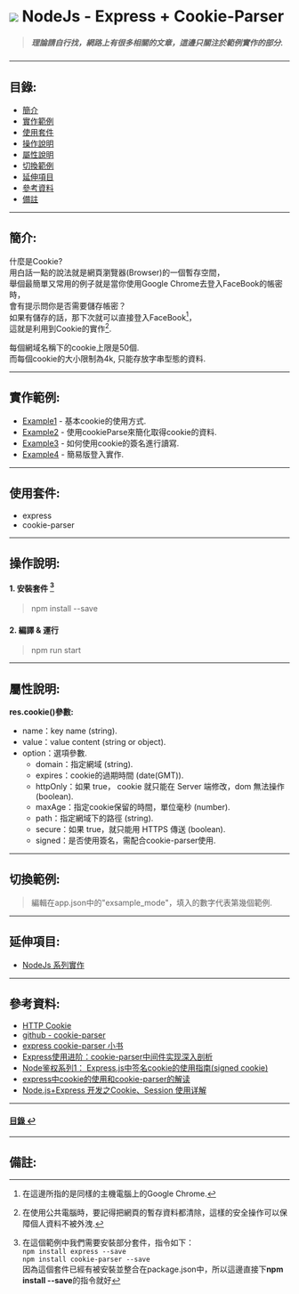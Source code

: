 # ![](https://drive.google.com/uc?id=10INx5_pkhMcYRdx_OO4rXNXxcsvPtBYq) NodeJs - Express + Cookie-Parser
> ##### 理論請自行找，網路上有很多相關的文章，這邊只關注於範例實作的部分.

---

<!--ts-->
## 目錄:
* [簡介](#簡介)
* [實作範例](#實作範例)
* [使用套件](#使用套件)
* [操作說明](#操作說明)
* [屬性說明](#屬性說明)
* [切換範例](#切換範例)
* [延伸項目](#延伸項目)
* [參考資料](#參考資料)
* [備註](#備註)
<!--te-->

---

## 簡介:
什麼是Cookie? <br>
用白話一點的說法就是網頁瀏覽器(Browser)的一個暫存空間， <br>
舉個最簡單又常用的例子就是當你使用Google Chrome去登入FaceBook的帳密時，<br>
會有提示問你是否需要儲存帳密？ <br>
如果有儲存的話，那下次就可以直接登入FaceBook[^2]，<br>
這就是利用到Cookie的實作[^3].

每個網域名稱下的cookie上限是50個. <br>
而每個cookie的大小限制為4k, 只能存放字串型態的資料. <br>

---

## 實作範例:
- [Example1](https://github.com/RC-Dev-Tech/nodejs-express-cookie-parser/blob/main/src/examples/example1.ts) - 基本cookie的使用方式.
- [Example2](https://github.com/RC-Dev-Tech/nodejs-express-cookie-parser/blob/main/src/examples/example2.ts) - 使用cookieParse來簡化取得cookie的資料.
- [Example3](https://github.com/RC-Dev-Tech/nodejs-express-cookie-parser/blob/main/src/examples/example3.ts) - 如何使用cookie的簽名進行讀寫.
- [Example4](https://github.com/RC-Dev-Tech/nodejs-express-cookie-parser/blob/main/src/examples/example4.ts) - 簡易版登入實作.

---

## 使用套件:
- express
- cookie-parser

---

## 操作說明:
#### 1. 安裝套件 [^1]
> npm install --save
#### 2. 編譯 & 運行
> npm run start

---

## 屬性說明:
**res.cookie()參數:**
- name：key name (string).
- value：value content (string or object).
- option：選項參數.
  - domain：指定網域 (string).
  - expires：cookie的過期時間 (date(GMT)).
  - httpOnly：如果 true， cookie 就只能在 Server 端修改，dom 無法操作 (boolean).
  - maxAge：指定cookie保留的時間，單位毫秒 (number).
  - path：指定網域下的路徑 (string).
  - secure：如果 true，就只能用 HTTPS 傳送 (boolean).
  - signed：是否使用簽名，需配合cookie-parser使用.

---

## 切換範例:
> 編輯在app.json中的"exsample_mode"，填入的數字代表第幾個範例.

---

## 延伸項目:
* [NodeJs 系列實作](https://github.com/RC-Dev-Tech/nodejs-index) <br>

---

## 參考資料:
* [HTTP Cookie](https://developer.mozilla.org/zh-CN/docs/Web/HTTP/Cookies) <br>
* [github - cookie-parser](https://github.com/expressjs/cookie-parser) <br>
* [express cookie-parser 小书](https://segmentfault.com/a/1190000017161778?utm_source=sf-similar-article) <br>
* [Express使用进阶：cookie-parser中间件实现深入剖析](https://www.cnblogs.com/chyingp/p/express-cookie-parser-deep-in.html) <br>
* [Node鉴权系列1： Express.js中签名cookie的使用指南(signed cookie)](https://juejin.cn/post/7010735601683005447) <br>
* [express中cookie的使用和cookie-parser的解读](https://segmentfault.com/a/1190000004139342) <br>
* [Node.js+Express 开发之Cookie、Session 使用详解](https://blog.csdn.net/qq_36157085/article/details/104731057) <br>

---

<!--ts-->
#### [目錄 ↩](#目錄)
<!--te-->

---

## 備註:

[^1]: 在這個範例中我們需要安裝部分套件，指令如下：<br>
`npm install express --save` <br>
`npm install cookie-parser --save` <br>
因為這個套件已經有被安裝並整合在package.json中，所以這邊直接下**npm install --save**的指令就好

[^2]: 在這邊所指的是同樣的主機電腦上的Google Chrome.

[^3]: 在使用公共電腦時，要記得把網頁的暫存資料都清除，這樣的安全操作可以保障個人資料不被外洩.
